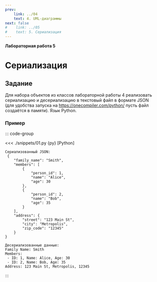 ```yaml
---
prev:
    link: ../04
    text: 4. UML-диаграммы
next: false
#    link: ../05
#    text: 5. Сериализация
---
```


**Лабораторная работа 5**

# Сериализация

## Задание

Для набора объектов из классов лабораторной работы 4 реализовать сериализацию и десериализацию в текстовый файл в формате JSON (для удобства запуска на https://onecompiler.com/python/ пусть файл создаётся в памяти). Язык Python.

### Пример

::: code-group

<<< ./snippets/01.py {py} [Python]

``` :no-line-numbers [Результат выполнения]
Сериализованный JSON:
 {
    "family_name": "Smith",
    "members": [
        {
            "person_id": 1,
            "name": "Alice",
            "age": 30
        },
        {
            "person_id": 2,
            "name": "Bob",
            "age": 35
        }
    ],
    "address": {
        "street": "123 Main St",
        "city": "Metropolis",
        "zip_code": "12345"
    }
}

Десериализованные данные:
Family Name: Smith
Members:
 - ID: 1, Name: Alice, Age: 30
 - ID: 2, Name: Bob, Age: 35
Address: 123 Main St, Metropolis, 12345
```

:::